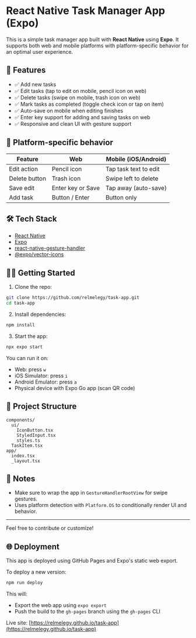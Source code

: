 # React Native Task Manager App (Expo)

This is a simple task manager app built with **React Native** using **Expo**. It supports both web and mobile platforms with platform-specific behavior for an optimal user experience.

## 🚀 Features

- ✅ Add new tasks
- ✅ Edit tasks (tap to edit on mobile, pencil icon on web)
- ✅ Delete tasks (swipe on mobile, trash icon on web)
- ✅ Mark tasks as completed (toggle check icon or tap on item)
- ✅ Auto-save on mobile when editing finishes
- ✅ Enter key support for adding and saving tasks on web
- ✅ Responsive and clean UI with gesture support

## 📱 Platform-specific behavior

| Feature             | Web               | Mobile (iOS/Android)     |
|---------------------|-------------------|--------------------------|
| Edit action         | Pencil icon       | Tap task text to edit    |
| Delete button       | Trash icon        | Swipe left to delete     |
| Save edit           | Enter key or Save | Tap away (auto-save)     |
| Add task            | Button / Enter    | Button only              |

<!--
## 🖼️ Screenshots

| Web                 | Mobile             |
|---------------------|--------------------|
| ![web](screenshots/web.png) | ![mobile](screenshots/mobile.png) |
-->

## 🛠️ Tech Stack

- [React Native](https://reactnative.dev/)
- [Expo](https://expo.dev/)
- [react-native-gesture-handler](https://docs.swmansion.com/react-native-gesture-handler/)
- [@expo/vector-icons](https://docs.expo.dev/guides/icons/)

## 🧑‍💻 Getting Started

1. Clone the repo:

```bash
git clone https://github.com/relmelegy/task-app.git
cd task-app
```

2. Install dependencies:

```bash
npm install
```

3. Start the app:

```bash
npx expo start
```

You can run it on:
- Web: press `w`
- iOS Simulator: press `i`
- Android Emulator: press `a`
- Physical device with Expo Go app (scan QR code)

## 📂 Project Structure

```
components/
  ui/
    IconButton.tsx
    StyledInput.tsx
    styles.ts
  TaskItem.tsx
app/
  index.tsx
  _layout.tsx
```

## 📌 Notes

- Make sure to wrap the app in `GestureHandlerRootView` for swipe gestures.
- Uses platform detection with `Platform.OS` to conditionally render UI and behavior.

---

Feel free to contribute or customize!

## 🌐 Deployment

This app is deployed using GitHub Pages and Expo's static web export.

To deploy a new version:

```bash
npm run deploy
```

This will:
- Export the web app using `expo export`
- Push the build to the `gh-pages` branch using the `gh-pages` CLI

Live site: [https://relmelegy.github.io/task-app](https://relmelegy.github.io/task-app)
